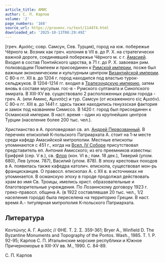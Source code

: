 ```yaml
---
article_title: АМИС
author: С. П. Карпов
volume: '2'
page_numbers: '168'
source_url: https://pravenc.ru/text/114474.html
downloaded_at: '2025-10-13T08:29:49Z'
---
```


[греч. ̓Αμισός; совр. Самсун, Сев. Турция), город на юж. побережье Чёрного м. Возник как греч. колония в VII в. до Р. Х. на стратегически важной дороге, соединявшей побережье Чёрного м. с г. [Амасией](https://pravenc.ru/text/Амасией.html). Входил в состав Понтийского царства, в 71 г. до Р. Х. завоеван рим. полководцем Помпеем и присоединен к [Римской империи](<https://pravenc.ru/text/Римская империя.html>), позже был важным экономическим и культурным центром [Византийской империи](<https://pravenc.ru/text/Византийской империи.html>). С 80-х гг. XII в. до 1204 г. город находился под властью турок-сельджуков. В 1204-1214 гг. входил в [Трапезундскую империю](<https://pravenc.ru/text/Трапезундскую империю.html>), затем вновь в составе мусульм. гос-в - Румского султаната и Синопского эмирата. В XIII-XV вв. существовало 2 расположенных рядом города - греч. А. (или Аминс, ̓Αμινσός) и тур. Самсун (от искаженного εἰς ̓Αμισόν). С 80-х гг. XIII в. до 1441 г. здесь также находились генуэзская фактория и замок под названием Симиссо. В 1420 г. город был присоединен к Османской империи. В наст. время - один из крупнейших центров Турции (население более 200 тыс. чел.).

Христианство в А. проповедовал св. ап. [Андрей Первозванный](<https://pravenc.ru/text/Андрей Первозванный.html>). В перечнях епископий К-польского Патриархата А. стоит на 1-м месте среди кафедр Амасийской митрополии. Местные епископы упоминаются с 451 г., когда на [Всел. IV Соборе](<https://pravenc.ru/text/Вселенский IV Собор.html>) присутствовал представитель еп. Антония Амисского; из его преемников известны: Ерифрей (сер. V в.), св. [Флор](https://pravenc.ru/text/Флор.html) (кон. VI в.; пам. 18 дек.), Тиверий (упом. 680), Лев (упом. 787), Василий (упом. 878). В эпоху крестовых походов в А. появилась также кафедра католич. епископа, существовал мон-рь францисканцев. О правосл. епископах А. с XII в. в источниках не упоминается. В османскую эпоху в городе продолжал действовать храм во имя Св. Троицы, имелись христ. образовательные и благотворительные учреждения. По Лозаннскому договору 1923 г. греко-правосл. община А. (в 1922 составлявшая 20 тыс. чел., 1/2 населения города) была переселена на территорию Греции. В наст. время А.- титулярная митрополия К-польского Патриархата.

## Литература

Καντώνης Α. Γ. ̓Αμισός // ΘΗΕ. Τ. 2. Σ. 359-361; Bryer A., Winfield D. The Byzantine Monuments and Topography of the Pontos. Wash., 1985. T. 1. Р. 92-95; Карпов С. П. Итальянские морские республики и Южное Причерноморье в XIII-XV вв. М., 1990. С. 84-89.

С. П. Карпов
